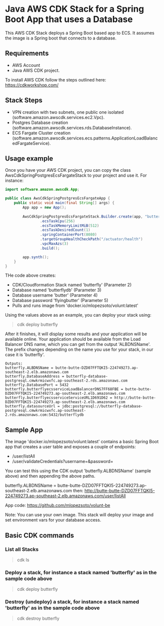 # Java AWS CDK Stack for a Spring Boot App that uses a Database
This AWS CDK Stack deploys a Spring Boot based app to ECS. It assumes the image is a Spring boot that connects to a database.

## Requirements
- AWS Account
- Java AWS CDK project.

To install AWS CDK follow the steps outlined here: https://cdkworkshop.com/


## Stack Steps
* VPN creation with two subnets, one public one isolated (software.amazon.awscdk.services.ec2.Vpc).
* Postgres Database creation (software.amazon.awscdk.services.rds.DatabaseInstance).
* ECS Fargate Cluster creation (software.amazon.awscdk.services.ecs.patterns.ApplicationLoadBalancedFargateService).


## Usage example
Once you have your AWS CDK project, you can copy the class AwsCdkSpringPostgresEcsFargateStack to your project and use it. For instance:

```java
import software.amazon.awscdk.App;

public class AwsCdkSpringPostgresEcsFargateApp {
    public static void main(final String[] args) {
        App app = new App();
        
        AwsCdkSpringPostgresEcsFargateStack.Builder.create(app, "butterfly", "butterflydb", "butter", "flyingbutter", "'docker.io/mlopezsoto/volunt:latest'")
                .ecsTaskCpu(256)
                .ecsTaskMemoryLimitMiB(512)
                .ecsTaskDesiredCount(1)
                .springContainerPort(8080)
                .targetGroupHealthCheckPath("/actuator/health")
                .vpcMaxAzs(3)
                .build();

        app.synth();
    }
}
```

THe code above creates:
- CDK/Cloudformation Stack named 'butterfly' (Parameter 2)
- Database named 'butterflydb' (Parameter 3)
- Database username 'butter' (Parameter 4)
- Database password 'flyingbutter' (Parameter 5)
- Pulls and runs image from 'docker.io/mlopezsoto/volunt:latest'

Using the values above as an example, you can deploy your stack using:
> cdk deploy butterfly

After it finishes, it will display some results and your application will be available online. Your application should be 
available from the Load Balancer DNS name, which you can get from the output 'ALBDNSName'. The prefix changes depending on the
name you use for your stack, in our case it is 'butterfly'.

```
Outputs:
butterfly.ALBDNSName = butte-butte-DZD07FFTQKI5-224749273.ap-southeast-2.elb.amazonaws.com
butterfly.DatabaseAddress = butterfly-database-postgresql.cmwkrmicwxfc.ap-southeast-2.rds.amazonaws.com
butterfly.DatabasePort = 5432
butterfly.butterflyecsserviceLoadBalancerDNS7FF68FBE = butte-butte-DZD07FFTQKI5-224749273.ap-southeast-2.elb.amazonaws.com
butterfly.butterflyecsserviceServiceURL1D691D62 = http://butte-butte-DZD07FFTQKI5-224749273.ap-southeast-2.elb.amazonaws.com
butterfly.datasourceUrl = jdbc:postgresql://butterfly-database-postgresql.cmwkrmicwxfc.ap-southeast-2.rds.amazonaws.com:5432/butterflydb
```

## Sample App
The image 'docker.io/mlopezsoto/volunt:latest' contains a basic Spring Boot app that creates a user table
and exposes a couple of endpoints:

- /user/listAll
- /user/validateCredentials?username=<username>&password=<password>

You can test this using the CDK output 'butterfly.ALBDNSName' (sample above) and then appending the above paths.

butterfly.ALBDNSName = butte-butte-DZD07FFTQKI5-224749273.ap-southeast-2.elb.amazonaws.com
then: http://butte-butte-DZD07FFTQKI5-224749273.ap-southeast-2.elb.amazonaws.com/user/listAll

App code: https://github.com/mlopezsoto/volunt-be

Note: You can use your own image. This stack will deploy your image and set environment vars for your database access.

## Basic CDK commands
### List all Stacks
> cdk ls
### Deploy a stack, for instance a stack named 'butterfly' as in the sample code above
> cdk deploy butterfly
### Destroy (undeploy) a stack, for instance a stack named 'butterfly' as in the sample code above
> cdk destroy butterfly
